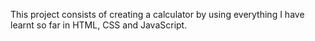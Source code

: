 This project consists of creating a calculator by using everything I have learnt so far in HTML, CSS and JavaScript.